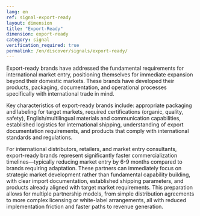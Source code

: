 ```yaml
---
lang: en
ref: signal-export-ready
layout: dimension
title: "Export-Ready"
dimension: export-ready
category: signal
verification_required: true
permalink: /en/discover/signals/export-ready/
---
```


Export-ready brands have addressed the fundamental requirements for international market entry, positioning themselves for immediate expansion beyond their domestic markets. These brands have developed their products, packaging, documentation, and operational processes specifically with international trade in mind.

Key characteristics of export-ready brands include: appropriate packaging and labeling for target markets, required certifications (organic, quality, safety), English/multilingual materials and communication capabilities, established logistics for international shipping, understanding of export documentation requirements, and products that comply with international standards and regulations.

For international distributors, retailers, and market entry consultants, export-ready brands represent significantly faster commercialization timelines—typically reducing market entry by 6-9 months compared to brands requiring adaptation. These partners can immediately focus on strategic market development rather than fundamental capability building, with clear import documentation, established shipping parameters, and products already aligned with target market requirements. This preparation allows for multiple partnership models, from simple distribution agreements to more complex licensing or white-label arrangements, all with reduced implementation friction and faster paths to revenue generation.
